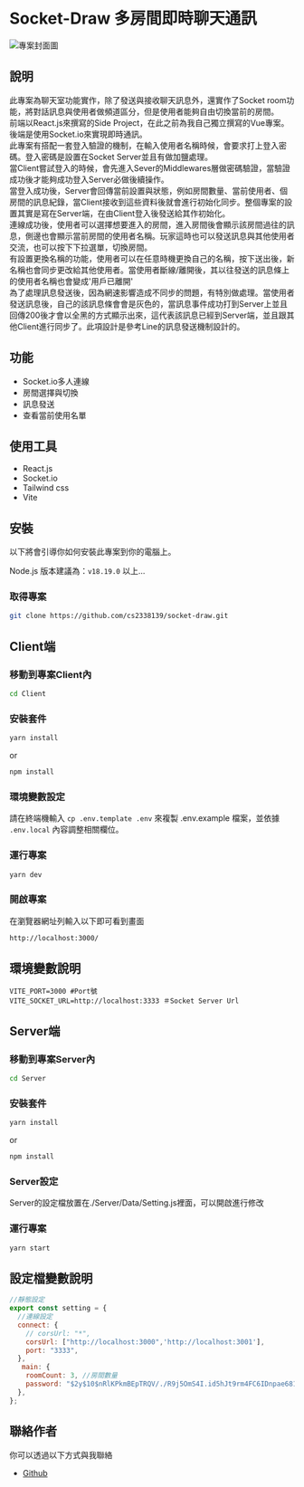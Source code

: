 # Socket-Draw 多房間即時聊天通訊

![專案封面圖](https://resume.jinchengliang.com/assets/images/portfolio/socket-chat/cover.gif)

## 說明

此專案為聊天室功能實作，除了發送與接收聊天訊息外，還實作了Socket room功能，將對話訊息與使用者做頻道區分，但是使用者能夠自由切換當前的房間。</br>
前端以React.js來撰寫的Side Project，在此之前為我自己獨立撰寫的Vue專案。</br>
後端是使用Socket.io來實現即時通訊。</br>
此專案有搭配一套登入驗證的機制，在輸入使用者名稱時候，會要求打上登入密碼。登入密碼是設置在Socket Server並且有做加鹽處理。</br>
當Client嘗試登入的時候，會先進入Sever的Middlewares層做密碼驗證，當驗證成功後才能夠成功登入Server必做後續操作。</br>
當登入成功後，Server會回傳當前設置與狀態，例如房間數量、當前使用者、個房間的訊息紀錄，當Client接收到這些資料後就會進行初始化同步。整個專案的設置其實是寫在Server端，在由Client登入後發送給其作初始化。</br>
連線成功後，使用者可以選擇想要進入的房間，進入房間後會顯示該房間過往的訊息，側邊也會顯示當前房間的使用者名稱。玩家這時也可以發送訊息與其他使用者交流，也可以按下下拉選單，切換房間。</br>
有設置更換名稱的功能，使用者可以在任意時機更換自己的名稱，按下送出後，新名稱也會同步更改給其他使用者。當使用者斷線/離開後，其以往發送的訊息條上的使用者名稱也會變成'用戶已離開'</br>
為了處理訊息發送後，因為網速影響造成不同步的問題，有特別做處理。當使用者發送訊息後，自己的該訊息條會會是灰色的，當訊息事件成功打到Server上並且回傳200後才會以全黑的方式顯示出來，這代表該訊息已經到Server端，並且跟其他Client進行同步了。此項設計是參考Line的訊息發送機制設計的。</br>

## 功能

- Socket.io多人連線
- 房間選擇與切換
- 訊息發送
- 查看當前使用名單

## 使用工具

- React.js
- Socket.io
- Tailwind css
- Vite

## 安裝

以下將會引導你如何安裝此專案到你的電腦上。

Node.js 版本建議為：`v18.19.0` 以上...

### 取得專案

```bash
git clone https://github.com/cs2338139/socket-draw.git
```

## Client端

### 移動到專案Client內

```bash
cd Client
```

### 安裝套件

```bash
yarn install
```

or

```bash
npm install
```

### 環境變數設定

請在終端機輸入 `cp .env.template .env` 來複製 .env.example 檔案，並依據 `.env.local` 內容調整相關欄位。

### 運行專案

```bash
yarn dev
```

### 開啟專案

在瀏覽器網址列輸入以下即可看到畫面

```bash
http://localhost:3000/
```

## 環境變數說明

```env
VITE_PORT=3000 #Port號
VITE_SOCKET_URL=http://localhost:3333 ＃Socket Server Url
```

## Server端

### 移動到專案Server內

```bash
cd Server
```

### 安裝套件

```bash
yarn install
```

or

```bash
npm install
```

### Server設定

Server的設定檔放置在./Server/Data/Setting.js裡面，可以開啟進行修改

### 運行專案

```bash
yarn start
```

## 設定檔變數說明

``` javascript
//靜態設定
export const setting = {
  //連線設定
  connect: {
    // corsUrl: "*",
    corsUrl: ["http://localhost:3000",'http://localhost:3001'],
    port: "3333",
  },
   main: {
    roomCount: 3, //房間數量
    password: "$2y$10$nRlKPkmBEpTRQV/./R9j5OmS4I.id5hJt9rm4FC6IDnpae681Yfdi", //jin-chat
  },
};
```

## 聯絡作者

你可以透過以下方式與我聯絡

- [Github](https://github.com/cs2338139)

